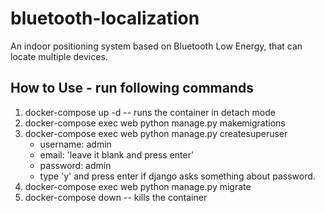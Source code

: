 # bluetooth-localization
An indoor positioning system based on Bluetooth Low Energy, that can locate multiple devices.

## How to Use - run following commands
1. docker-compose up -d  --  runs the container in detach mode
2. docker-compose exec web python manage.py makemigrations
3. docker-compose exec web python manage.py createsuperuser
   - username: admin
   - email: 'leave it blank and press enter'
   - password: admin
   - type 'y' and press enter if django asks something about password.
4. docker-compose exec web python manage.py migrate
5. docker-compose down  --  kills the container

